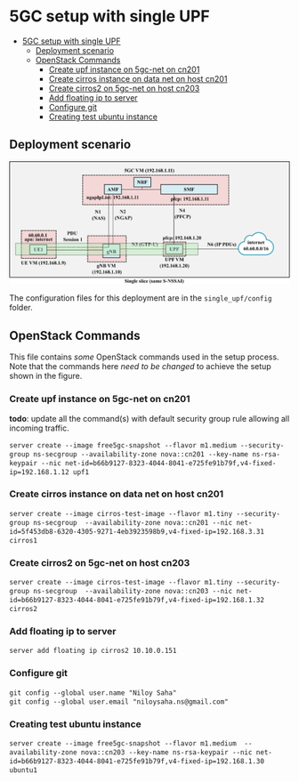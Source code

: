# 5GC setup with single UPF

- [5GC setup with single UPF](#5gc-setup-with-single-upf)
  - [Deployment scenario](#deployment-scenario)
  - [OpenStack Commands](#openstack-commands)
    - [Create upf instance on 5gc-net on cn201](#create-upf-instance-on-5gc-net-on-cn201)
    - [Create cirros instance on data net on host cn201](#create-cirros-instance-on-data-net-on-host-cn201)
    - [Create cirros2 on 5gc-net on host cn203](#create-cirros2-on-5gc-net-on-host-cn203)
    - [Add floating ip to server](#add-floating-ip-to-server)
    - [Configure git](#configure-git)
    - [Creating test ubuntu instance](#creating-test-ubuntu-instance)


## Deployment scenario

 
 
![single_upf](../images/single_upf_deployment.png)

The configuration files for this deployment are in the `single_upf/config` folder. 

## OpenStack Commands

This file contains *some* OpenStack commands used in the setup process.
Note that the commands here *need to be changed* to achieve the setup shown in the figure.

### Create upf instance on 5gc-net on cn201
**todo**: update all the command(s) with default security group rule allowing all incoming traffic.
```
server create --image free5gc-snapshot --flavor m1.medium --security-group ns-secgroup --availability-zone nova::cn201 --key-name ns-rsa-keypair --nic net-id=b66b9127-8323-4044-8041-e725fe91b79f,v4-fixed-ip=192.168.1.12 upf1
```



### Create cirros instance on data net on host cn201
```
server create --image cirros-test-image --flavor m1.tiny --security-group ns-secgroup  --availability-zone nova::cn201 --nic net-id=5f453db8-6320-4305-9271-4eb3923598b9,v4-fixed-ip=192.168.3.31 cirros1
```

### Create cirros2 on 5gc-net on host cn203
```
server create --image cirros-test-image --flavor m1.tiny --security-group ns-secgroup  --availability-zone nova::cn203 --nic net-id=b66b9127-8323-4044-8041-e725fe91b79f,v4-fixed-ip=192.168.1.32 cirros2
```

### Add floating ip to server
```
server add floating ip cirros2 10.10.0.151
```

### Configure git
```
git config --global user.name "Niloy Saha"
git config --global user.email "niloysaha.ns@gmail.com"
```

### Creating test ubuntu instance
```
server create --image free5gc-snapshot --flavor m1.medium  --availability-zone nova::cn203 --key-name ns-rsa-keypair --nic net-id=b66b9127-8323-4044-8041-e725fe91b79f,v4-fixed-ip=192.168.1.30 ubuntu1
```



